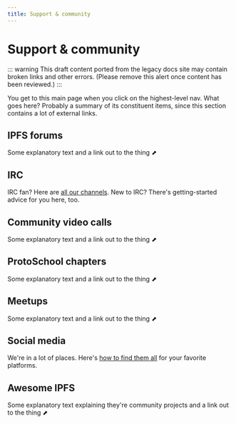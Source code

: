 ```yaml
---
title: Support & community
---
```


# Support & community

::: warning
This draft content ported from the legacy docs site may contain broken links and other errors. (Please remove this alert once content has been reviewed.)
:::

You get to this main page when you click on the highest-level nav. What goes here? Probably a summary of its constituent items, since this section contains a lot of external links.

## IPFS forums

Some explanatory text and a link out to the thing ⬈

## IRC

IRC fan? Here are [all our channels](irc). New to IRC? There's getting-started advice for you here, too.

## Community video calls

Some explanatory text and a link out to the thing ⬈

## ProtoSchool chapters

Some explanatory text and a link out to the thing ⬈

## Meetups

Some explanatory text and a link out to the thing ⬈

## Social media

We're in a lot of places. Here's [how to find them all](social-media) for your favorite platforms.

## Awesome IPFS

Some explanatory text explaining they're community projects and a link out to the thing ⬈
